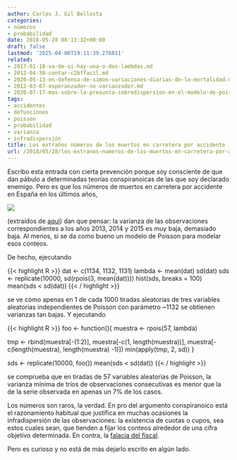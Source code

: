 ```yaml
---
author: Carlos J. Gil Bellosta
categories:
- números
- probabilidad
date: 2018-05-28 08:13:32+00:00
draft: false
lastmod: '2025-04-06T19:11:39.276011'
related:
- 2017-01-18-va-de-si-hay-una-o-dos-lambdas.md
- 2012-04-30-contar-c2bffacil.md
- 2020-05-13-en-defensa-de-simon-variaciones-diarias-de-la-mortalidad.md
- 2012-03-07-esperanzador-no-varianzador.md
- 2020-07-17-mas-sobre-la-presunta-sobredispersion-en-el-modelo-de-poisson.md
tags:
- accidentes
- defunciones
- poisson
- probabilidad
- varianza
- infradispersión
title: Los extraños números de los muertos en carretera por accidente
url: /2018/05/28/los-extranos-numeros-de-los-muertos-en-carretera-por-accidente/
---
```


Escribo esta entrada con cierta prevención porque soy consciente de que dan pábulo a determinadas teorías conspiranoicas de las que soy declarado enemigo. Pero es que los números de muertos en carretera por accidente en España en los últimos años,

![](/wp-uploads/2018/05/muertos_carretera.png#center)

(extraídos de [aquí](http://www.dgt.es/Galerias/prensa/2018/01/Presentacion-balance-siniestralidad-2017-completo..pdf)) dan que pensar: la varianza de las observaciones correspondientes a los años 2013, 2014 y 2015 es muy baja, demasiado baja. Al menos, si se da como bueno un modelo de Poisson para modelar esos conteos.

De hecho, ejecutando



{{< highlight R >}}
dat <- c(1134, 1132, 1131)
lambda <- mean(dat)
sd(dat)
sds <- replicate(10000, sd(rpois(3, mean(dat))))
hist(sds, breaks = 100)
mean(sds < sd(dat))
{{< / highlight >}}

se ve cómo apenas en 1 de cada 1000 tiradas aleatorias de tres variables aleatorias independientes de Poisson con parámetro ~1132 se obtienen varianzas tan bajas. Y ejecutando

{{< highlight R >}}
foo <- function(){
  muestra <- rpois(57, lambda)

  tmp <- rbind(muestra[-(1:2)], muestra[-c(1, length(muestra))], muestra[-c(length(muestra), length(muestra) -1)])
  min(apply(tmp, 2, sd))
}

sds <- replicate(10000, foo())
mean(sds < sd(dat))
{{< / highlight >}}

se comprueba que en tiradas de 57 variables aleatorias de Poisson, la varianza mínima de tríos de observaciones consecutivas es menor que la de la serie observada en apenas un 7% de los casos.

Los números son raros, la verdad. En pro del argumento conspiranoico está el razonamiento habitual que justifica en muchas ocasiones la infradispersión de las observaciones: la existencia de cuotas o cupos, sea estos cuales sean, que tienden a fijar los conteos alrededor de una cifra objetivo determinada. En contra, la [falacia del fiscal](https://datanalytics.com/2017/11/30/de-nuevo-la-falacia-del-fiscal-aplicada-a-fiscales-que-fenecen/).

Pero es curioso y no está de más dejarlo escrito en algún lado.